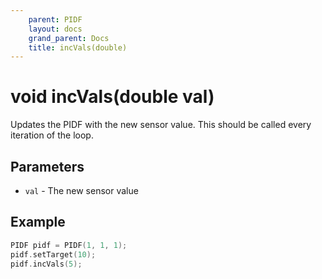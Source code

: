 ```yaml
---
    parent: PIDF
    layout: docs
    grand_parent: Docs
    title: incVals(double)
---
```

# void incVals(double val)
Updates the PIDF with the new sensor value. This should be called every iteration of the loop.

## Parameters
- `val` - The new sensor value

## Example
```cpp
PIDF pidf = PIDF(1, 1, 1);
pidf.setTarget(10);
pidf.incVals(5);
```